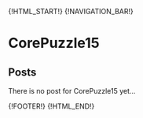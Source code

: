 {!HTML_START!}
{!NAVIGATION_BAR!}

# CorePuzzle15 

## Posts

There is no post for CorePuzzle15 yet...

{!FOOTER!}
{!HTML_END!}

